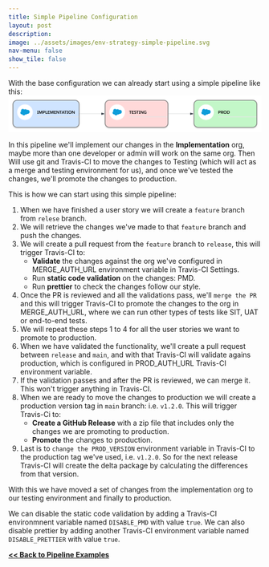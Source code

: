 ```yaml
---
title: Simple Pipeline Configuration
layout: post
description:
image: ../assets/images/env-strategy-simple-pipeline.svg
nav-menu: false
show_tile: false
---
```

With the base configuration we can already start using a simple pipeline like this:
![Simple Pipeline](../assets/images/env-strategy-simple-pipeline.svg)

In this pipeline we'll implement our changes in the **Implementation** org, maybe more than one developer or admin will work on the same org. Then Will use git and Travis-CI to move the changes to Testing (which will act as a merge and testing environment for us), and once we've tested the changes, we'll promote the changes to production.

This is how we can start using this simple pipeline:
1. When we have finished a user story we will create a `feature` branch from `relese` branch.
2. We will retrieve the changes we've made to that `feature` branch and push the changes.
3. We will create a pull request from the `feature` branch to `release`, this will trigger Travis-CI to:
   - **Validate** the changes against the org we've configured in MERGE_AUTH_URL environment variable in Travis-CI Settings.
   - Run **static code validation** on the changes: PMD.
   - Run **prettier** to check the changes follow our style.
4. Once the PR is reviewed and all the validations pass, we'll `merge the PR` and this will trigger Travis-CI to promote the changes to the org in MERGE_AUTH_URL, where we can run other types of tests like SIT, UAT or end-to-end tests.
5. We will repeat these steps 1 to 4 for all the user stories we want to promote to production.
6. When we have validated the functionality, we'll create a pull request between `release` and `main`, and with that Travis-CI will validate agains production, which is configured in PROD_AUTH_URL Travis-CI environment variable.
7. If the validation passes and after the PR is reviewed, we can merge it. This won't trigger anything in Travis-CI.
8. When we are ready to move the changes to production we will create a production version tag in `main` branch: i.e. `v1.2.0`. This will trigger Travis-Ci to:
   - **Create a GitHub Release** with a zip file that includes only the changes we are promoting to production.
   - **Promote** the changes to production.
9. Last is to `change the PROD_VERSION` environment variable in Travis-CI to the production tag we've used, i.e. `v1.2.0`. So for the next release Travis-CI will create the delta package by calculating the differences from that version.

With this we have moved a set of changes from the implementation org to our testing environment and finally to production.

We can disable the static code validation by adding a Travis-CI environmnent variable named `DISABLE_PMD` with value `true`. We can also disable prettier by adding another Travis-CI environment variable named `DISABLE_PRETTIER` with value `true`.

**[<< Back to Pipeline Examples](../03-travis-ci.html#pipeline-examples-implementation)**